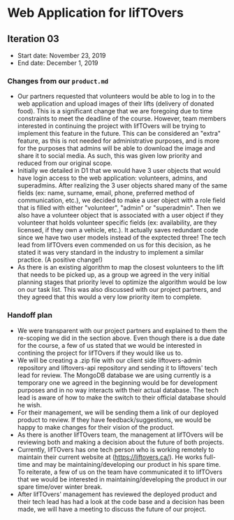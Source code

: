 # Web Application for lifTOvers

## Iteration 03

 * Start date: November 23, 2019
 * End date: December 1, 2019

### Changes from our `product.md`

* Our partners requested that volunteers would be able to log in to the web application and upload images of their lifts (delivery of donated food). This is a significant change that we are foregoing due to time constraints to meet the deadline of the course. However, team members interested in continuing the project with lifTOvers will be trying to implement this feature in the future. This can be considered an "extra" feature, as this is not needed for administrative purposes, and is more for the purposes that admins will be able to download the image and share it to social media. As such, this was given low priority and reduced from our original scope. 
* Initially we detailed in D1 that we would have 3 user objects that would have login access to the web application: volunteers, admins, and superadmins. After realizing the 3 user objects shared many of the same fields (ex: name, surname, email, phone, preferred method of communication, etc.), we decided to make a user object with a role field that is filled with either "volunteer", "admin" or "superadmin". Then we also have a volunteer object that is associated with a user object if they volunteer that holds volunteer specific fields (ex: availability, are they licensed, if they own a vehicle, etc.). It actually saves redundant code since we have two user models instead of the exptected three! The tech lead from lifTOvers even commended on us for this decision, as he stated it was very standard in the industry to implement a similar practice. (A positive change!)
 * As there is an existing algorithm to map the closest volunteers to the lift that needs to be picked up, as a group we agreed in the very initial planning stages that priority level to optimize the algorithm would be low on our task list. This was also discussed with our project partners, and they agreed that this would a very low priority item to complete. 

### Handoff plan

 * We were transparent with our project partners and explained to them the re-scoping we did in the section above. Even though there is a due date for the course, a few of us stated that we would be interested in contining the project for lifTOvers if they would like us to. 
 * We will be creating a .zip file with our client side liftovers-admin repository and liftovers-api repository and sending it to liftovers' tech lead for review. The MongoDB database we are using currently is a temporary one we agreed in the beginning would be for development purposes and in no way interacts with their actual database. The tech lead is aware of how to make the switch to their official database should he wish. 
 * For their management, we will be sending them a link of our deployed product to review. If they have feedback/suggestions, we would be happy to make changes for their vision of the product. 
 * As there is another lifTOvers team, the management at lifTOvers will be reviewing both and making a decision about the future of both projects. 
 * Currently, lifTOvers has one tech person who is working remotely to maintain their current website at (https://liftovers.ca/). He works full-time and may be maintaining/developing our product in his spare time. To reiterate, a few of us on the team have communicated it to lifTOvers that we would be interested in maintaining/developing the product in our spare time/over winter break. 
 * After lifTOvers' management has reviewed the deployed product and their tech lead has had a look at the code base and a decision has been made, we will have a meeting to discuss the future of our project. 

